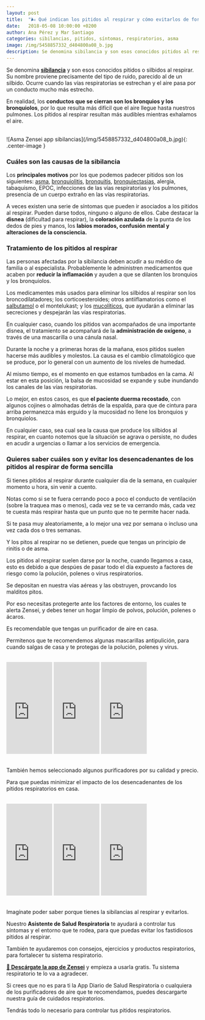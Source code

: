 ```yaml
---
layout: post
title:  "🌬️ Qué indican los pitidos al respirar y cómo evitarlos de forma sencilla"
date:   2018-05-08 10:00:00 +0200
author: Ana Pérez y Mar Santiago
categories: sibilancias, pitidos, síntomas, respiratorios, asma
image: /img/5458857332_d404800a08_b.jpg
description: Se denomina sibilancia y son esos conocidos pitidos al respirar. Su nombre proviene precisamente del tipo de ruido, parecido al de un silbido. Ocurre cuando las vías respiratorias se estrechan y el aire pasa...
---
```


Se denomina **[sibilancia](https://medlineplus.gov/spanish/ency/article/003070.htm)** y son esos conocidos pitidos o silbidos al respirar. Su nombre proviene precisamente del tipo de ruido, parecido al de un silbido. Ocurre cuando las vías respiratorias se estrechan y el aire pasa por un conducto mucho más estrecho.

En realidad, los **conductos que se cierran son los bronquios y los bronquiolos**, por lo que resulta más difícil que el aire llegue hasta nuestros pulmones. Los pitidos al respirar resultan más audibles mientras exhalamos el aire.

<br>
![Asma Zensei app sibilancias](/img/5458857332_d404800a08_b.jpg){: .center-image }
<br>

### **Cuáles son las causas de la sibilancia**	

Los **principales motivos** por los que podemos padecer pitidos son los siguientes: [asma](https://medlineplus.gov/spanish/ency/article/000141.htm), [bronquiolitis](https://medlineplus.gov/spanish/ency/article/000975.htm), [bronquitis](https://medlineplus.gov/spanish/acutebronchitis.html), [bronquiectasias](https://es.wikipedia.org/wiki/Bronquiectasia), alergia, tabaquismo, EPOC, infecciones de las vías respiratorias y los pulmones, presencia de un cuerpo extraño en las vías respiratorias.

A veces existen una serie de síntomas que pueden ir asociados a los pitidos al respirar. Pueden darse todos, ninguno o alguno de ellos. Cabe destacar la **disnea** (dificultad para respirar), la **coloración azulada** de la punta de los dedos de pies y manos, los **labios morados, confusión mental y alteraciones de la consciencia.**

### **Tratamiento de los pitidos al respirar**

Las personas afectadas por la sibilancia deben acudir a su médico de familia o al especialista. Probablemente le administren medicamentos que acaben por **reducir la inflamación** y ayuden a que se dilanten los bronquios y los bronquiolos.

Los medicamentes más usados para eliminar los silbidos al respirar son los broncodilatadores; los corticoesteroides; otros antiiflamatorios como el [salbutamol](https://es.wikipedia.org/wiki/Salbutamol) o el montelukast; y los [mucolíticos](https://es.wikipedia.org/wiki/Mucol%C3%ADtico), que ayudarán a eliminar las secreciones y despejarán las vías respiratorias.

En cualquier caso, cuando los pitidos van acompañados de una importante disnea, el tratamiento se acompañará de la **administración de oxígeno**, a través de una mascarilla o una cánula nasal.

Durante la noche y a primeras horas de la mañana, esos pitidos suelen hacerse más audibles y molestos. La causa es el cambio climatológico que se produce, por lo general con un aumento de los niveles de humedad. 

Al mismo tiempo, es el momento en que estamos tumbados en la cama. Al estar en esta posición, la balsa de mucosidad se expande y sube inundando los canales de las vías respiratorias. 

Lo mejor, en estos casos, es que **el paciente duerma recostado**, con algunos cojines o almohadas detrás de la espalda, para que de cintura para arriba permanezca más erguido y la mucosidad no llene los bronquios y bronquiolos.

En cualquier caso, sea cual sea la causa que produce los silbidos al respirar, en cuanto notemos que la situación se agrava o persiste, no dudes en acudir a urgencias o llamar a los servicios de emergencia.

### **Quieres saber cuáles son y evitar los desencadenantes de los pitidos al respirar de forma sencilla**

Si tienes pitidos al respirar durante cualquier dia de la semana, en cualquier momento u hora, sin venir a cuento. 

Notas como si se te fuera cerrando poco a poco el conducto de ventilación (sobre la traquea mas o menos), cada vez se te va cerrando más, cada vez te cuesta más respirar hasta que un punto que no te permite hacer nada.

Si te pasa muy aleatoriamente, a lo mejor una vez por semana o incluso una vez cada dos o tres semanas.

Y los pitos al respirar no se detienen, puede que tengas un principio de rinitis o de asma.

Los pitidos al respirar suelen darse por la noche, cuando llegamos a casa, esto es debido a que despúes de pasar todo
el día expuesto a factores de riesgo como la polución, polenes o virus respiratorios.

Se depositan en nuestra vías aéreas y las obstruyen, provcando los malditos pitos.

Por eso necesitas protegerte ante los factores de entorno, los cuales te alerta Zensei, y debes tener un hogar limpio de polvos, polución, polenes o ácaros.

Es recomendable que tengas un purificador de aire en casa.

Permitenos que te recomendemos algunas mascarillas antipulición, para cuando salgas de casa y te protegas de la polución, polenes y virus.

<br>
<div class="container-narrow center">
<iframe style="width:120px;height:240px;" marginwidth="0" marginheight="0" scrolling="no" frameborder="0" src="https://rcm-eu.amazon-adsystem.com/e/cm?ref=tf_til&t=zenseiapp08-21&m=amazon&o=30&p=8&l=as1&IS1=1&asins=B075D52DZX&linkId=f7a6d14be95e530fde5fe717ca114bc3&bc1=FFFFFF&lt1=_top&fc1=333333&lc1=0066C0&bg1=FFFFFF&f=ifr">
    </iframe>
<iframe style="width:120px;height:240px;" marginwidth="0" marginheight="0" scrolling="no" frameborder="0" src="https://rcm-eu.amazon-adsystem.com/e/cm?ref=tf_til&t=zenseiapp08-21&m=amazon&o=30&p=8&l=as1&IS1=1&asins=B079NGZL5B&linkId=5241b8a23065a81d8ec3e53ca6bc785e&bc1=FFFFFF&lt1=_top&fc1=333333&lc1=0066C0&bg1=FFFFFF&f=ifr">
    </iframe>
<iframe style="width:120px;height:240px;" marginwidth="0" marginheight="0" scrolling="no" frameborder="0" src="https://rcm-eu.amazon-adsystem.com/e/cm?ref=tf_til&t=zenseiapp08-21&m=amazon&o=30&p=8&l=as1&IS1=1&asins=B00XLNCC6S&linkId=a54e12d940ad1911c5f98e70c095e74b&bc1=FFFFFF&lt1=_top&fc1=333333&lc1=0066C0&bg1=FFFFFF&f=ifr">
    </iframe>
</div>
<br>

También hemos seleccionado algunos purificadores por su calidad y precio. 

Para que puedas minimizar el impacto de los desencadenantes de los pitidos respiratorios en casa.

<br>
<div class="container-narrow center">
<iframe style="width:120px;height:240px;" marginwidth="0" marginheight="0" scrolling="no" frameborder="0" src="https://rcm-eu.amazon-adsystem.com/e/cm?ref=tf_til&t=zenseiapp08-21&m=amazon&o=30&p=8&l=as1&IS1=1&asins=B07C7WVBDH&linkId=c949afed413c31e598c4222c9cd2fece&bc1=FFFFFF&lt1=_top&fc1=333333&lc1=0066C0&bg1=FFFFFF&f=ifr">
    </iframe>
<iframe style="width:120px;height:240px;" marginwidth="0" marginheight="0" scrolling="no" frameborder="0" src="https://rcm-eu.amazon-adsystem.com/e/cm?ref=tf_til&t=zenseiapp08-21&m=amazon&o=30&p=8&l=as1&IS1=1&asins=B01GB8BT90&linkId=1d061b2c3d3758b7995d83ef3204224f&bc1=FFFFFF&lt1=_top&fc1=333333&lc1=0066C0&bg1=FFFFFF&f=ifr">
    </iframe>
<iframe style="width:120px;height:240px;" marginwidth="0" marginheight="0" scrolling="no" frameborder="0" src="https://rcm-eu.amazon-adsystem.com/e/cm?ref=tf_til&t=zenseiapp08-21&m=amazon&o=30&p=8&l=as1&IS1=1&asins=B01J45SBH0&linkId=d576e41afbf687277cd00a1b27438ed4&bc1=FFFFFF&lt1=_top&fc1=333333&lc1=0066C0&bg1=FFFFFF&f=ifr">
    </iframe>
</div>
<br>

Imagínate poder saber porque tienes la sibilancias al respirar y evitarlos.

Nuestro **Asistente de Salud Respiratoria** te ayudará a controlar tus síntomas y el entorno que te rodea, para que puedas evitar los fastidiosos pitidos al respirar.

También te ayudaremos con consejos, ejercicios y productos respiratorios, para fortalecer tu sistema respiratorio.

**[📱 Descárgate la app de Zensei](https://zenseiapp.com)** y empieza a usarla gratis. Tu sistema respiratorio te lo va a agradecer.

Si crees que no es para ti la App Diario de Salud Respiratoria o cualquiera de los purificadores de aire que te recomendamos, puedes descargarte nuestra guía de cuidados respiratorios.

Tendrás todo lo necesario para controlar tus pitidos respiratorios.